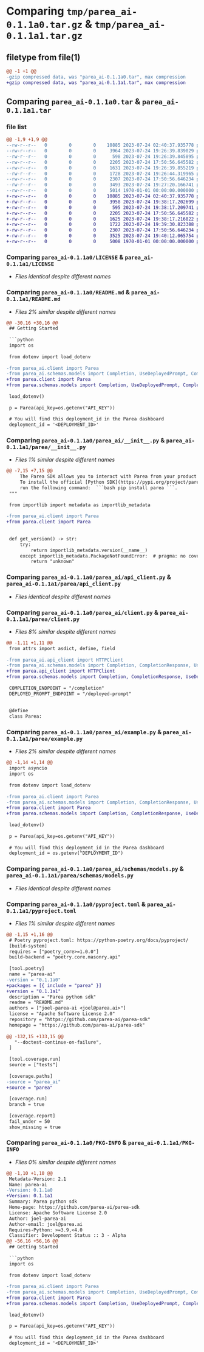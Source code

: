 # Comparing `tmp/parea_ai-0.1.1a0.tar.gz` & `tmp/parea_ai-0.1.1a1.tar.gz`

## filetype from file(1)

```diff
@@ -1 +1 @@
-gzip compressed data, was "parea_ai-0.1.1a0.tar", max compression
+gzip compressed data, was "parea_ai-0.1.1a1.tar", max compression
```

## Comparing `parea_ai-0.1.1a0.tar` & `parea_ai-0.1.1a1.tar`

### file list

```diff
@@ -1,9 +1,9 @@
--rw-r--r--   0        0        0    10885 2023-07-24 02:40:37.935778 parea_ai-0.1.1a0/LICENSE
--rw-r--r--   0        0        0     3964 2023-07-24 19:26:39.839029 parea_ai-0.1.1a0/README.md
--rw-r--r--   0        0        0      598 2023-07-24 19:26:39.845895 parea_ai-0.1.1a0/parea_ai/__init__.py
--rw-r--r--   0        0        0     2205 2023-07-24 17:50:56.645582 parea_ai-0.1.1a0/parea_ai/api_client.py
--rw-r--r--   0        0        0     1631 2023-07-24 19:26:39.855219 parea_ai-0.1.1a0/parea_ai/client.py
--rw-r--r--   0        0        0     1728 2023-07-24 19:26:44.319965 parea_ai-0.1.1a0/parea_ai/example.py
--rw-r--r--   0        0        0     2307 2023-07-24 17:50:56.646234 parea_ai-0.1.1a0/parea_ai/schemas/models.py
--rw-r--r--   0        0        0     3493 2023-07-24 19:27:20.166741 parea_ai-0.1.1a0/pyproject.toml
--rw-r--r--   0        0        0     5014 1970-01-01 00:00:00.000000 parea_ai-0.1.1a0/PKG-INFO
+-rw-r--r--   0        0        0    10885 2023-07-24 02:40:37.935778 parea_ai-0.1.1a1/LICENSE
+-rw-r--r--   0        0        0     3958 2023-07-24 19:38:17.202699 parea_ai-0.1.1a1/README.md
+-rw-r--r--   0        0        0      595 2023-07-24 19:38:17.209741 parea_ai-0.1.1a1/parea/__init__.py
+-rw-r--r--   0        0        0     2205 2023-07-24 17:50:56.645582 parea_ai-0.1.1a1/parea/api_client.py
+-rw-r--r--   0        0        0     1625 2023-07-24 19:38:17.216822 parea_ai-0.1.1a1/parea/client.py
+-rw-r--r--   0        0        0     1722 2023-07-24 19:39:30.823388 parea_ai-0.1.1a1/parea/example.py
+-rw-r--r--   0        0        0     2307 2023-07-24 17:50:56.646234 parea_ai-0.1.1a1/parea/schemas/models.py
+-rw-r--r--   0        0        0     3525 2023-07-24 19:40:12.065754 parea_ai-0.1.1a1/pyproject.toml
+-rw-r--r--   0        0        0     5008 1970-01-01 00:00:00.000000 parea_ai-0.1.1a1/PKG-INFO
```

### Comparing `parea_ai-0.1.1a0/LICENSE` & `parea_ai-0.1.1a1/LICENSE`

 * *Files identical despite different names*

### Comparing `parea_ai-0.1.1a0/README.md` & `parea_ai-0.1.1a1/README.md`

 * *Files 2% similar despite different names*

```diff
@@ -30,16 +30,16 @@
 ## Getting Started
 
 ```python
 import os
 
 from dotenv import load_dotenv
 
-from parea_ai.client import Parea
-from parea_ai.schemas.models import Completion, UseDeployedPrompt, CompletionResponse, UseDeployedPromptResponse
+from parea.client import Parea
+from parea.schemas.models import Completion, UseDeployedPrompt, CompletionResponse, UseDeployedPromptResponse
 
 load_dotenv()
 
 p = Parea(api_key=os.getenv("API_KEY"))
 
 # You will find this deployment_id in the Parea dashboard
 deployment_id = '<DEPLOYMENT_ID>'
```

### Comparing `parea_ai-0.1.1a0/parea_ai/__init__.py` & `parea_ai-0.1.1a1/parea/__init__.py`

 * *Files 1% similar despite different names*

```diff
@@ -7,15 +7,15 @@
     The Parea SDK allows you to interact with Parea from your product or service.
     To install the official [Python SDK](https://pypi.org/project/parea/),
     run the following command:  ```bash pip install parea ```.
 """
 
 from importlib import metadata as importlib_metadata
 
-from parea_ai.client import Parea
+from parea.client import Parea
 
 
 def get_version() -> str:
     try:
         return importlib_metadata.version(__name__)
     except importlib_metadata.PackageNotFoundError:  # pragma: no cover
         return "unknown"
```

### Comparing `parea_ai-0.1.1a0/parea_ai/api_client.py` & `parea_ai-0.1.1a1/parea/api_client.py`

 * *Files identical despite different names*

### Comparing `parea_ai-0.1.1a0/parea_ai/client.py` & `parea_ai-0.1.1a1/parea/client.py`

 * *Files 8% similar despite different names*

```diff
@@ -1,11 +1,11 @@
 from attrs import asdict, define, field
 
-from parea_ai.api_client import HTTPClient
-from parea_ai.schemas.models import Completion, CompletionResponse, UseDeployedPrompt, UseDeployedPromptResponse
+from parea.api_client import HTTPClient
+from parea.schemas.models import Completion, CompletionResponse, UseDeployedPrompt, UseDeployedPromptResponse
 
 COMPLETION_ENDPOINT = "/completion"
 DEPLOYED_PROMPT_ENDPOINT = "/deployed-prompt"
 
 
 @define
 class Parea:
```

### Comparing `parea_ai-0.1.1a0/parea_ai/example.py` & `parea_ai-0.1.1a1/parea/example.py`

 * *Files 2% similar despite different names*

```diff
@@ -1,14 +1,14 @@
 import asyncio
 import os
 
 from dotenv import load_dotenv
 
-from parea_ai.client import Parea
-from parea_ai.schemas.models import Completion, CompletionResponse, UseDeployedPrompt, UseDeployedPromptResponse
+from parea.client import Parea
+from parea.schemas.models import Completion, CompletionResponse, UseDeployedPrompt, UseDeployedPromptResponse
 
 load_dotenv()
 
 p = Parea(api_key=os.getenv("API_KEY"))
 
 # You will find this deployment_id in the Parea dashboard
 deployment_id = os.getenv("DEPLOYMENT_ID")
```

### Comparing `parea_ai-0.1.1a0/parea_ai/schemas/models.py` & `parea_ai-0.1.1a1/parea/schemas/models.py`

 * *Files identical despite different names*

### Comparing `parea_ai-0.1.1a0/pyproject.toml` & `parea_ai-0.1.1a1/pyproject.toml`

 * *Files 1% similar despite different names*

```diff
@@ -1,15 +1,16 @@
 # Poetry pyproject.toml: https://python-poetry.org/docs/pyproject/
 [build-system]
 requires = ["poetry_core>=1.0.0"]
 build-backend = "poetry.core.masonry.api"
 
 [tool.poetry]
 name = "parea-ai"
-version = "0.1.1a0"
+packages = [{ include = "parea" }]
+version = "0.1.1a1"
 description = "Parea python sdk"
 readme = "README.md"
 authors = ["joel-parea-ai <joel@parea.ai>"]
 license = "Apache Software License 2.0"
 repository = "https://github.com/parea-ai/parea-sdk"
 homepage = "https://github.com/parea-ai/parea-sdk"
 
@@ -132,15 +133,15 @@
   "--doctest-continue-on-failure",
 ]
 
 [tool.coverage.run]
 source = ["tests"]
 
 [coverage.paths]
-source = "parea_ai"
+source = "parea"
 
 [coverage.run]
 branch = true
 
 [coverage.report]
 fail_under = 50
 show_missing = true
```

### Comparing `parea_ai-0.1.1a0/PKG-INFO` & `parea_ai-0.1.1a1/PKG-INFO`

 * *Files 0% similar despite different names*

```diff
@@ -1,10 +1,10 @@
 Metadata-Version: 2.1
 Name: parea-ai
-Version: 0.1.1a0
+Version: 0.1.1a1
 Summary: Parea python sdk
 Home-page: https://github.com/parea-ai/parea-sdk
 License: Apache Software License 2.0
 Author: joel-parea-ai
 Author-email: joel@parea.ai
 Requires-Python: >=3.9,<4.0
 Classifier: Development Status :: 3 - Alpha
@@ -56,16 +56,16 @@
 ## Getting Started
 
 ```python
 import os
 
 from dotenv import load_dotenv
 
-from parea_ai.client import Parea
-from parea_ai.schemas.models import Completion, UseDeployedPrompt, CompletionResponse, UseDeployedPromptResponse
+from parea.client import Parea
+from parea.schemas.models import Completion, UseDeployedPrompt, CompletionResponse, UseDeployedPromptResponse
 
 load_dotenv()
 
 p = Parea(api_key=os.getenv("API_KEY"))
 
 # You will find this deployment_id in the Parea dashboard
 deployment_id = '<DEPLOYMENT_ID>'
```

